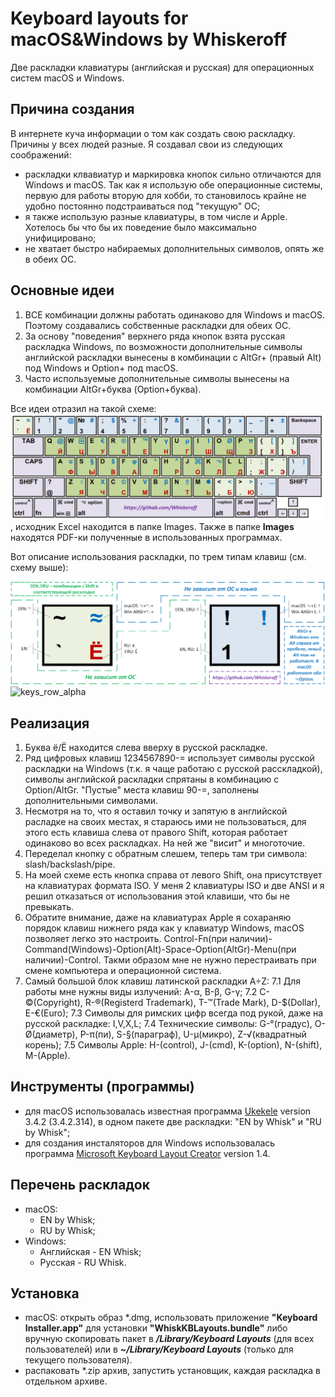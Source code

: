 ﻿# Keyboard layouts for macOS&Windows by Whiskeroff
Две раскладки клавиатуры (английская и русская) для операционных систем macOS и Windows.

## Причина создания

В интернете куча информации о том как создать свою раскладку. Причины у всех людей разные. Я создавал свои из следующих соображений:

- раскладки клвавиатур и маркировка кнопок сильно отличаются для Windows и macOS. Так как я использую обе операционные системы, первую для работы вторую для хобби, то становилось крайне не удобно постоянно подстраиваться под "текущую" ОС;
- я также использую разные клавиатуры, в том числе и Apple. Хотелось бы что бы их поведение было максимально унифицировано;
- не хватает быстро набираемых дополнительных символов, опять же в обеих ОС.

## Основные идеи

1. ВСЕ комбинации должны работать одинаково для Windows и macOS. Поэтому создавались собственные раскладки для обеих ОС.
2. За основу "поведения" верхнего ряда кнопок взята русская раскладка Windows, по возможности дополнительные символы  английской раскладки вынесены в комбинации с AltGr+ (правый Alt) под Windows и Option+ под macOS.
3. Часто используемые дополнительные символы вынесены на комбинации AltGr+буква (Option+буква).

Все идеи отразил на такой схеме:
![keyboard](/Images/WhiskKBLayouts.png)
, исходник Excel находится в папке Images.
Также в папке **Images** находятся PDF-ки полученные в использованных программах.

Вот описание использования раскладки, по трем типам клавиш (см. схему выше):

![keys_row_num](/Images/keys_row_num.png)
![keys_row_alpha](/Images/key_rows_alpha.png)

## Реализация
1. Буква ё/Ё находится слева вверху в русской раскладке.
2. Ряд цифровых клавиш 1234567890-= использует символы русской раскладки на Windows (т.к. я чаще работаю с русской расскладкой), символы английской раскладки спрятаны в комбинацию с Option/AltGr. "Пустые" места клавиш 90-=, заполнены дополнительными символами.
3. Несмотря на то, что я оставил точку и запятую в английской расладке на своих местах, я стараюсь ими не пользоваться, для этого есть клавиша слева от правого Shift, которая работает одинаково во всех раскладках. На ней же "висит" и многоточие.
4. Переделал кнопку с обратным слешем, теперь там три символа: slash/backslash/pipe.
5. На моей схеме есть кнопка справа от левого Shift, она присутствует на клавиатурах формата ISO. У меня 2 клавиатуры ISO и две ANSI и я решил отказаться от использования этой клавиши, что бы не превыкать.
6. Обратите внимание, даже на клавиатурах Apple я сохараняю порядок клавиш нижнего ряда как у клавиатур Windows, macOS позволяет легко это настроить. Control-Fn(при наличии)-Command(Windows)-Option(Alt)-Space-Option(AltGr)-Menu(при наличии)-Control. Такми образом мне не нужно перестраивать при смене компьютера и операционной система.
7. Самый большой блок клавиш латинской раскладки A÷Z:
    7.1 Для работы мне нужны виды излучений: A-α, B-β, G-γ;
    7.2 C-©(Copyright), R-®(Registerd Trademark), T-™(Trade Mark), D-$(Dollar), E-€(Euro);
    7.3 Символы для римских цифр всегда под рукой, даже на русской раскладке: I,V,X,L;
    7.4 Технические символы: G-°(градус), O-Ø(диаметр), P-π(пи), S-§(параграф), U-µ(микро), Z-√(квадратный корень);
    7.5 Символы Apple: H-(control), J-(cmd), K-(option), N-(shift), M-(Apple).


## Инструменты (программы)

- для macOS использовалась известная программа [Ukekele](http://software.sil.org/ukelele/) version 3.4.2 (3.4.2.314), в одном пакете две раскладки: "EN by Whisk" и "RU by Whisk";
- для создания инсталяторов для Windows использовалась программа [Microsoft  Keyboard Layout Creator](https://www.microsoft.com/en-us/download/details.aspx?id=22339) version 1.4.

## Перечень раскладок

- macOS:
  - EN by Whisk;
  - RU by Whisk;
- Windows:
  - Английская - EN Whisk;
  - Русская - RU Whisk.
  
## Установка

- macOS: открыть образ *.dmg, использовать приложение **"Keyboard Installer.app"** для установки **"WhiskKBLayouts.bundle"** либо вручную скопировать пакет в _**/Library/Keyboard Layouts**_ (для всех пользователей) или в _**~/Library/Keyboard Layouts**_ (только для текущего пользователя).
- распаковать *.zip архив, запустить установщик, каждая раскладка в отдельном архиве.
